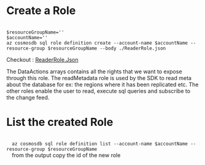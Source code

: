 <h1> Create a Role </h1> 
<code>
$resourceGroupName='<myResourceGroup>'
$accountName='<myCosmosAccount>'
az cosmosdb sql role definition create --account-name $accountName --resource-group $resourceGroupName --body ./ReaderRole.json </code>
  
  Checkout : <a href='./ReaderRole.json'>ReaderRole.Json</a>
<p>
The DataActions arrays contains all the rights that we want to expose through this role. The readMetadata role is used by the SDK to read meta about the database 
for ex: the regions where it has been replicated etc. The other roles enable the user to read, execute sql queries and subscribe to the change feed.
</p>
<h1>List the created Role </h1> 
  <code>
  az cosmosdb sql role definition list --account-name $accountName --resource-group $resourceGroupName
  </code>
 from the output copy the id of the new role
  

  
